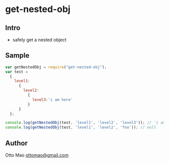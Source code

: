 get-nested-obj
==============

## Intro

* safely get a nested object

## Sample
```javascript
var getNestedObj = require("get-nested-obj");
var test =
  {
    level1:
      {
        level2:
          {
            level3:'i am here'
          }
      }
  };

console.log(getNestedObj(test, 'level1', 'level2', 'level3')); // 'i am here'
console.log(getNestedObj(test, 'level1', 'level2', 'foo')); // null
```

## Author
Otto Mao
ottomao@gmail.com
